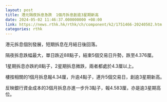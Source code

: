 ```yaml
---
layout: post
title: 港元隔夜拆息急跌　1個月拆息創逾3星期新高
date: 2024-05-02 11:46:37.000000000 +08:00
link: https://news.rthk.hk/rthk/ch/component/k2/1751466-20240502.htm
categories: rthk
---
```


港元拆息個別發展，短期拆息在月結日後回落。

隔夜拆息跌幅最大，單日跌近88點子，結束5個交易日升勢，跌至4.376厘。

1星期拆息亦跌約8點子，2星期拆息微跌，兩者都處於4.3厘以上。

樓按相關的1個月拆息報4.34厘，升逾4點子，連升5個交易日，創逾3星期新高。

反映銀行資金成本的3個月拆息亦進一步升3點子，報4.583厘，亦是逾3星期高位。

